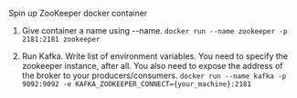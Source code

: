 Spin up ZooKeeper docker container

1. Give container a name using --name.
`docker run --name zookeeper -p 2181:2181 zookeeper`

2. Run Kafka. Write list of environment variables. You need to specify the zookeeper instance, after all. You also need to expose the address of the broker to your producers/consumers.
`docker run --name kafka -p 9092:9092 -e KAFKA_ZOOKEEPER_CONNECT={your_machine}:2181 `